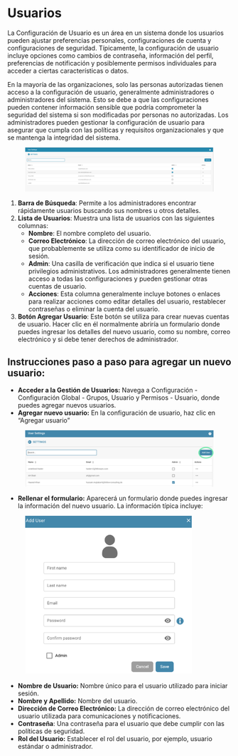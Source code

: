 # Usuarios

La Configuración de Usuario es un área en un sistema donde los usuarios pueden ajustar preferencias personales, configuraciones de cuenta y configuraciones de seguridad. Típicamente, la configuración de usuario incluye opciones como cambios de contraseña, información del perfil, preferencias de notificación y posiblemente permisos individuales para acceder a ciertas características o datos.

En la mayoría de las organizaciones, solo las personas autorizadas tienen acceso a la configuración de usuario, generalmente administradores o administradores del sistema. Esto se debe a que las configuraciones pueden contener información sensible que podría comprometer la seguridad del sistema si son modificadas por personas no autorizadas. Los administradores pueden gestionar la configuración de usuario para asegurar que cumpla con las políticas y requisitos organizacionales y que se mantenga la integridad del sistema.

<figure><img src="../../../../../.gitbook/assets/Bildschirmfoto 2024-05-08 um 08.21.48.png" alt=""><figcaption></figcaption></figure>

1. **Barra de Búsqueda**: Permite a los administradores encontrar rápidamente usuarios buscando sus nombres u otros detalles.
2. **Lista de Usuarios**: Muestra una lista de usuarios con las siguientes columnas:
   * **Nombre**: El nombre completo del usuario.
   * **Correo Electrónico**: La dirección de correo electrónico del usuario, que probablemente se utiliza como su identificador de inicio de sesión.
   * **Admin**: Una casilla de verificación que indica si el usuario tiene privilegios administrativos. Los administradores generalmente tienen acceso a todas las configuraciones y pueden gestionar otras cuentas de usuario.
   * **Acciones**: Esta columna generalmente incluye botones o enlaces para realizar acciones como editar detalles del usuario, restablecer contraseñas o eliminar la cuenta del usuario.
3. **Botón Agregar Usuario**: Este botón se utiliza para crear nuevas cuentas de usuario. Hacer clic en él normalmente abriría un formulario donde puedes ingresar los detalles del nuevo usuario, como su nombre, correo electrónico y si debe tener derechos de administrador.

## Instrucciones paso a paso para agregar un nuevo usuario:

* **Acceder a la Gestión de Usuarios:** Navega a Configuración - Configuración Global - Grupos, Usuario y Permisos - Usuario, donde puedes agregar nuevos usuarios.&#x20;
* **Agregar nuevo usuario:** En la configuración de usuario, haz clic en “Agregar usuario”

<figure><img src="../../../../../.gitbook/assets/Bildschirmfoto 2024-05-16 um 21.29.13.png" alt=""><figcaption></figcaption></figure>

* **Rellenar el formulario:** Aparecerá un formulario donde puedes ingresar la información del nuevo usuario. La información típica incluye:

<figure><img src="../../../../../.gitbook/assets/Bildschirmfoto 2024-05-16 um 21.39.56.png" alt="" width="375"><figcaption></figcaption></figure>

* **Nombre de Usuario:** Nombre único para el usuario utilizado para iniciar sesión.&#x20;
* **Nombre y Apellido:** Nombre del usuario.&#x20;
* **Dirección de Correo Electrónico:** La dirección de correo electrónico del usuario utilizada para comunicaciones y notificaciones.&#x20;
* **Contraseña**: Una contraseña para el usuario que debe cumplir con las políticas de seguridad.&#x20;
* **Rol del Usuario:** Establecer el rol del usuario, por ejemplo, usuario estándar o administrador.&#x20;